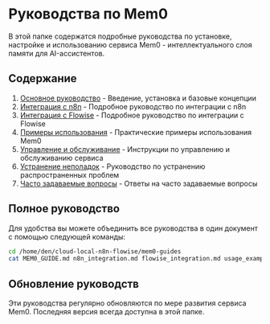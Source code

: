 # Руководства по Mem0

В этой папке содержатся подробные руководства по установке, настройке и использованию сервиса Mem0 - интеллектуального слоя памяти для AI-ассистентов.

## Содержание

1. [Основное руководство](MEM0_GUIDE.md) - Введение, установка и базовые концепции
2. [Интеграция с n8n](n8n_integration.md) - Подробное руководство по интеграции с n8n
3. [Интеграция с Flowise](flowise_integration.md) - Подробное руководство по интеграции с Flowise
4. [Примеры использования](usage_examples.md) - Практические примеры использования Mem0
5. [Управление и обслуживание](management.md) - Инструкции по управлению и обслуживанию сервиса
6. [Устранение неполадок](troubleshooting.md) - Руководство по устранению распространенных проблем
7. [Часто задаваемые вопросы](faq.md) - Ответы на часто задаваемые вопросы

## Полное руководство

Для удобства вы можете объединить все руководства в один документ с помощью следующей команды:

```bash
cd /home/den/cloud-local-n8n-flowise/mem0-guides
cat MEM0_GUIDE.md n8n_integration.md flowise_integration.md usage_examples.md management.md troubleshooting.md faq.md > COMPLETE_MEM0_GUIDE.md
```

## Обновление руководств

Эти руководства регулярно обновляются по мере развития сервиса Mem0. Последняя версия всегда доступна в этой папке.
